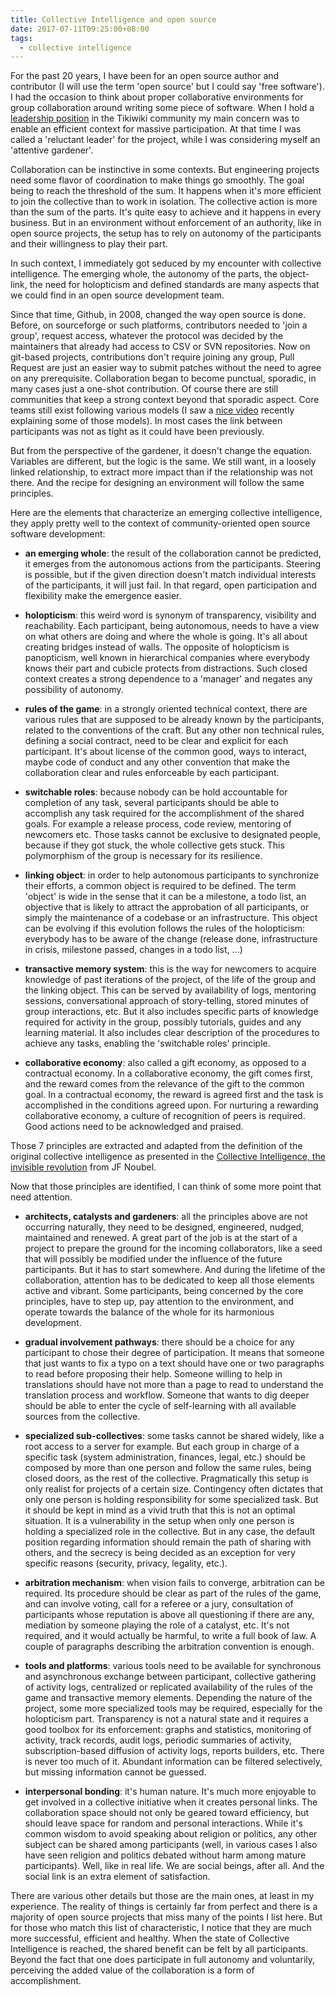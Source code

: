 ```yaml
---
title: Collective Intelligence and open source
date: 2017-07-11T09:25:00+08:00
tags:
  - collective intelligence
---
```

For the past 20 years, I have been for an open source author and contributor (I will use the term 'open source' but I could say 'free software'). I had the occasion to think about proper collaborative environments for group collaboration around writing some piece of software. When I hold a [leadership position][tiki] in the Tikiwiki community my main concern was to enable an efficient context for massive participation. At that time I was called a 'reluctant leader' for the project, while I was considering myself an 'attentive gardener'.

Collaboration can be instinctive in some contexts. But engineering projects need some flavor of coordination to make things go smoothly. The goal being to reach the threshold of the sum. It happens when it's more efficient to join the collective than to work in isolation. The collective action is more than the sum of the parts. It's quite easy to achieve and it happens in every business. But in an environment without enforcement of an authority, like in open source projects, the setup has to rely on autonomy of the participants and their willingness to play their part.

In such context, I immediately got seduced by my encounter with collective intelligence. The emerging whole, the autonomy of the parts, the object-link, the need for holopticism and defined standards are many aspects that we could find in an open source development team. 

Since that time, Github, in 2008, changed the way open source is done. Before, on sourceforge or such platforms, contributors needed to 'join a group', request access, whatever the protocol was decided by the maintainers that already had access to CSV or SVN repositories. Now on git-based projects, contributions don't require joining any group, Pull Request are just an easier way to submit patches without the need to agree on any prerequisite. Collaboration began to become punctual, sporadic, in many cases just a one-shot contribution. Of course there are still communities that keep a strong context beyond that sporadic aspect. Core teams still exist following various models (I saw a [nice video][video] recently explaining some of those models). In most cases the link between participants was not as tight as it could have been previously.

But from the perspective of the gardener, it doesn't change the equation. Variables are different, but the logic is the same. We still want, in a loosely linked relationship, to extract more impact than if the relationship was not there. And the recipe for designing an environment will follow the same principles.

Here are the elements that characterize an emerging collective intelligence, they apply pretty well to the context of community-oriented open source software development:

- **an emerging whole**: the result of the collaboration cannot be predicted, it emerges from the autonomous actions from the participants. Steering is possible, but if the given direction doesn't match individual interests of the participants, it will just fail. In that regard, open participation and flexibility make the emergence easier.

- **holopticism**: this weird word is synonym of transparency, visibility and reachability. Each participant, being autonomous, needs to have a view on what others are doing and where the whole is going. It's all about creating bridges instead of walls. The opposite of holopticism is panopticism, well known in hierarchical companies where everybody knows their part and cubicle protects from distractions. Such closed context creates a strong dependence to a 'manager' and negates any possibility of autonomy.

- **rules of the game**: in a strongly oriented technical context, there are various rules that are supposed to be already known by the participants, related to the conventions of the craft. But any other non technical rules, defining a social contract, need to be clear and explicit for each participant. It's about license of the common good, ways to interact, maybe code of conduct and any other convention that make the collaboration clear and rules enforceable by each participant.

- **switchable roles**: because nobody can be hold accountable for completion of any task, several participants should be able to accomplish any task required for the accomplishment of the shared goals. For example a release process, code review, mentoring of newcomers etc. Those tasks cannot be exclusive to designated people, because if they got stuck, the whole collective gets stuck. This polymorphism of the group is necessary for its resilience.

- **linking object**: in order to help autonomous participants to synchronize their efforts, a common object is required to be defined. The term 'object' is wide in the sense that it can be a milestone, a todo list, an objective that is likely to attract the approbation of all participants, or simply the maintenance of a codebase or an infrastructure. This object can be evolving if this evolution follows the rules of the holopticism: everybody has to be aware of the change (release done, infrastructure in crisis, milestone passed, changes in a todo list, ...)

- **transactive memory system**: this is the way for newcomers to acquire knowledge of past iterations of the project, of the life of the group and the linking object. This can be served by availability of logs, mentoring sessions, conversational approach of story-telling, stored minutes of group interactions, etc. But it also includes specific parts of knowledge required for activity in the group, possibly tutorials, guides and any learning material. It also includes clear description of the procedures to achieve any tasks, enabling the 'switchable roles' principle.

- **collaborative economy**: also called a gift economy, as opposed to a contractual economy. In a collaborative economy, the gift comes first, and the reward comes from the relevance of the gift to the common goal. In a contractual economy, the reward is agreed first and the task is accomplished in the conditions agreed upon. For nurturing a rewarding collaborative economy, a culture of recognition of peers is required. Good actions need to be acknowledged and praised.

Those 7 principles are extracted and adapted from the definition of the original collective intelligence as presented in the [Collective Intelligence, the invisible revolution][ci] from JF Noubel. 

Now that those principles are identified, I can think of some more point that need attention.

- **architects, catalysts and gardeners**: all the principles above are not occurring naturally, they need to be designed, engineered, nudged, maintained and renewed. A great part of the job is at the start of a project to prepare the ground for the incoming collaborators, like a seed that will possibly be modified under the influence of the future participants. But it has to start somewhere. And during the lifetime of the collaboration, attention has to be dedicated to keep all those elements active and vibrant. Some participants, being concerned by the core principles, have to step up, pay attention to the environment, and operate towards the balance of the whole for its harmonious development.

- **gradual involvement pathways**: there should be a choice for any participant to chose their degree of participation. It means that someone that just wants to fix a typo on a text should have one or two paragraphs to read before proposing their help. Someone willing to help in translations should have not more than a page to read to understand the translation process and workflow. Someone that wants to dig deeper should be able to enter the cycle of self-learning with all available sources from the collective.

- **specialized sub-collectives**: some tasks cannot be shared widely, like a root access to a server for example. But each group in charge of a specific task (system administration, finances, legal, etc.) should be composed by more than one person and follow the same rules, being closed doors, as the rest of the collective. Pragmatically this setup is only realist for projects of a certain size. Contingency often dictates that only one person is holding responsibility for some specialized task. But it should be kept in mind as a vivid truth that this is not an optimal situation. It is a vulnerability in the setup when only one person is holding a specialized role in the collective. But in any case, the default position regarding information should remain the path of sharing with others, and the secrecy is being decided as an exception for very specific reasons (security, privacy, legality, etc.).

- **arbitration mechanism**: when vision fails to converge, arbitration can be required. Its procedure should be clear as part of the rules of the game, and can involve voting, call for a referee or a jury, consultation of participants whose reputation is above all questioning if there are any, mediation by someone playing the role of a catalyst, etc. It's not required, and it would actually be harmful, to write a full book of law. A couple of paragraphs describing the arbitration convention is enough.

- **tools and platforms**: various tools need to be available for synchronous and asynchronous exchange between participant, collective gathering of activity logs, centralized or replicated availability of the rules of the game and transactive memory elements. Depending the nature of the project, some more specialized tools may be required, especially for the holopticism part. Transparency is not a natural state and it requires a good toolbox for its enforcement: graphs and statistics, monitoring of activity, track records, audit logs, periodic summaries of activity, subscription-based diffusion of activity logs, reports builders, etc. There is never too much of it. Abundant information can be filtered selectively, but missing information cannot be guessed.

- **interpersonal bonding**: it's human nature. It's much more enjoyable to get involved in a collective initiative when it creates personal links. The collaboration space should not only be geared toward efficiency, but should leave space for random and personal interactions. While it's common wisdom to avoid speaking about religion or politics, any other subject can be shared among participants (well, in various cases I also have seen religion and politics debated without harm among mature participants). Well, like in real life. We are social beings, after all. And the social link is an extra element of satisfaction.

There are various other details but those are the main ones, at least in my experience. The reality of things is certainly far from perfect and there is a majority of open source projects that miss many of the points I list here. But for those who match this list of characteristic, I notice that they are much more successful, efficient and healthy. When the state of Collective Intelligence is reached, the shared benefit can be felt by all participants. Beyond the fact that one does participate in full autonomy and voluntarily, perceiving the added value of the collaboration is a form of accomplishment.


[tiki]: https://tiki.org/mose
[video]: https://www.youtube.com/watch?v=GBj7xOtue0c
[ci]: http://mose.fr/collective_intelligence.pdf

